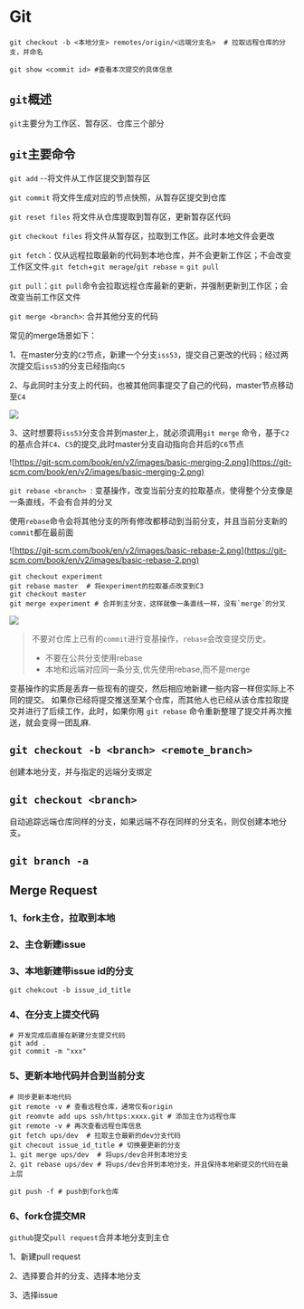 # Git

```
git checkout -b <本地分支> remotes/origin/<远端分支名>  # 拉取远程仓库的分支，并命名

git show <commit id> #查看本次提交的具体信息
```

## `git`概述

`git`主要分为工作区、暂存区、仓库三个部分

## `git`主要命令

`git add` --将文件从工作区提交到暂存区

`git commit` 将文件生成对应的节点快照，从暂存区提交到仓库

`git reset files` 将文件从仓库提取到暂存区，更新暂存区代码

`git checkout files` 将文件从暂存区，拉取到工作区。此时本地文件会更改

`git fetch`：仅从远程拉取最新的代码到本地仓库，并不会更新工作区；不会改变工作区文件.`git fetch`+`git merage`/`git rebase` = `git pull`

`git pull`：`git pull`命令会拉取远程仓库最新的更新，并强制更新到工作区；会改变当前工作区文件

`git merge <branch>`: 合并其他分支<branch>的代码

常见的merge场景如下：

1、在master分支的`C2`节点，新建一个分支`iss53`，提交自己更改的代码；经过两次提交后`iss53`的分支已经指向`C5`

2、与此同时主分支上的代码，也被其他同事提交了自己的代码，master节点移动至`C4`

<img src="https://git-scm.com/book/en/v2/images/basic-merging-1.png" style="zoom:100%;" />

3、这时想要将`iss53`分支合并到master上，就必须调用`git merge` 命令，基于`C2`的基点合并`C4`、`C5`的提交,此时master分支自动指向合并后的`C6`节点

![https://git-scm.com/book/en/v2/images/basic-merging-2.png](https://git-scm.com/book/en/v2/images/basic-merging-2.png)



`git rebase <branch> `: 变基操作，改变当前分支的拉取基点，使得整个分支像是一条直线，不会有合并的分叉

使用`rebase`命令会将其他分支的所有修改都移动到当前分支，并且当前分支新的`commit`都在最前面

![https://git-scm.com/book/en/v2/images/basic-rebase-2.png](https://git-scm.com/book/en/v2/images/basic-rebase-2.png)



```
git checkout experiment
git rebase master  # 将experiment的拉取基点改变到C3
git checkout master
git merge experiment # 合并到主分支，这样就像一条直线一样，没有`merge`的分叉
```



![](https://git-scm.com/book/en/v2/images/basic-rebase-3.png)



>  不要对仓库上已有的`commit`进行变基操作，`rebase`会改变提交历史。
>
>  - 不要在公共分支使用rebase
>  - 本地和远端对应同一条分支,优先使用rebase,而不是merge

变基操作的实质是丢弃一些现有的提交，然后相应地新建一些内容一样但实际上不同的提交。 如果你已经将提交推送至某个仓库，而其他人也已经从该仓库拉取提交并进行了后续工作，此时，如果你用 `git rebase` 命令重新整理了提交并再次推送，就会变得一团乱麻.

## `git checkout -b <branch> <remote_branch>`

创建本地分支，并与指定的远端分支绑定

## `git checkout <branch>` 

自动追踪远端仓库同样的分支，如果远端不存在同样的分支名，则仅创建本地分支。

## `git branch -a`





## Merge Request

### 1、fork主仓，拉取到本地

### 2、主仓新建issue

### 3、本地新建带issue id的分支

```
git chekcout -b issue_id_title
```

### 4、在分支上提交代码

```
# 开发完成后直接在新建分支提交代码
git add .
git commit -m "xxx"
```

### 5、更新本地代码并合到当前分支

```
# 同步更新本地代码
git remote -v # 查看远程仓库，通常仅有origin
git reomvte add ups ssh/https:xxxx.git # 添加主仓为远程仓库
git remote -v # 再次查看远程仓库信息
git fetch ups/dev  # 拉取主仓最新的dev分支代码
git checout issue_id_title # 切换要更新的分支
1、git merge ups/dev  # 将ups/dev合并到本地分支
2、git rebase ups/dev # 将ups/dev合并到本地分支，并且保持本地新提交的代码在最上层

git push -f # push到fork仓库
```

### 6、fork仓提交MR

`github`提交`pull request`合并本地分支到主仓

1、新建pull request

2、选择要合并的分支、选择本地分支

3、选择issue
